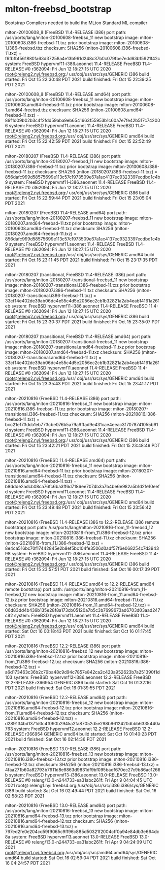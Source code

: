 # mlton-freebsd_bootstrap
Bootstrap Compilers needed to build the MLton Standard ML compiler

mlton-20100608_8 (FreeBSD 11.4-RELEASE i386)
port path: /usr/ports/lang/mlton-20100608-freebsd_11
new bootstrap image: mlton-20100608.i386-freebsd-11.txz
prior bootstrap image: mlton-20100608-1.i386-freebsd.tbz
checksum: SHA256 (mlton-20100608.i386-freebsd-11.txz) = f6fbfbf561880fa63d37258a4e13b961d248c37b0c079fbe7edd63b15921f42c
system: FreeBSD hypervmf11-i386.aeonnet 11.4-RELEASE FreeBSD 11.4-RELEASE #0 r362094: Fri Jun 12 18:27:15 UTC 2020     root@releng2.nyi.freebsd.org:/  usr/obj/usr/src/sys/GENERIC  i386
build started: Fri Oct 15 22:30:48 PDT 2021
build finished: Fri Oct 15 22:39:25 PDT 2021

mlton-20100608_8 (FreeBSD 11.4-RELEASE amd64)
port path: /usr/ports/lang/mlton-20100608-freebsd_11
new bootstrap image: mlton-20100608.amd64-freebsd-11.txz
prior bootstrap image: mlton-20100608-1.amd64-freebsd.tbz
checksum: SHA256 (mlton-20100608.amd64-freebsd-11.txz) = 89f1d09b02b3c4f2fdd59aba9eb6541663f55953b1c60a7e7fe42b517c742006
system: FreeBSD hypervmf11.aeonnet 11.4-RELEASE FreeBSD 11.4-RELEASE #0 r362094: Fri Jun 12 18:27:15 UTC 2020     root@releng2.nyi.freebsd.org:/usr/   obj/usr/src/sys/GENERIC  amd64
build started: Fri Oct 15 22:42:59 PDT 2021
build finished: Fri Oct 15 22:52:49 PDT 2021

mlton-20180207 (FreeBSD 11.4-RELEASE i386)
port path: /usr/ports/lang/mlton-20180207-freebsd_11
new bootstrap image: mlton-20180207.i386-freebsd-11.txz
prior bootstrap image: mlton-20100608.i386-freebsd-11.txz
checksum: SHA256 (mlton-20180207.i386-freebsd-11.txz) = 856dafc999d58575699e113c57c1973509e67a1ac4137ec9323397ecdbd1c4b9
system: FreeBSD hypervmf11-i386.aeonnet 11.4-RELEASE FreeBSD 11.4-RELEASE #0 r362094: Fri Jun 12 18:27:15 UTC 2020     root@releng2.nyi.freebsd.org:/  usr/obj/usr/src/sys/GENERIC  i386
build started: Fri Oct 15 22:59:44 PDT 2021
build finished: Fri Oct 15 23:05:04 PDT 2021

mlton-20180207 (FreeBSD 11.4-RELEASE amd64)
port path: /usr/ports/lang/mlton-20180207-freebsd_11
new bootstrap image: mlton-20180207.amd64-freebsd-11.txz
prior bootstrap image: mlton-20100608.amd64-freebsd-11.txz
checksum: SHA256 (mlton-20180207.amd64-freebsd-11.txz) = 856dafc999d58575699e113c57c1973509e67a1ac4137ec9323397ecdbd1c4b9
system: FreeBSD hypervmf11.aeonnet 11.4-RELEASE FreeBSD 11.4-RELEASE #0 r362094: Fri Jun 12 18:27:15 UTC 2020     root@releng2.nyi.freebsd.org:/usr/   obj/usr/src/sys/GENERIC  amd64
build started: Fri Oct 15 23:11:45 PDT 2021
build finished: Fri Oct 15 23:17:35 PDT 2021

mlton-20180207 (transitional, FreeBSD 11.4-RELEASE i386)
port path: /usr/ports/lang/mlton-20180207-transitional-freebsd_11
new bootstrap image: mlton-20180207-transitional.i386-freebsd-11.txz
prior bootstrap image: mlton-20180207.i386-freebsd-11.txz
checksum: SHA256 (mlton-20180207-transitional.i386-freebsd-11.txz) = 33cf14e402de39ab06dc4e55c4d5e2056ec2cb1b32821a2ab4eab14161a261eb
system: FreeBSD hypervmf11-i386.aeonnet 11.4-RELEASE FreeBSD 11.4-RELEASE #0 r362094: Fri Jun 12 18:27:15 UTC 2020     root@releng2.nyi.freebsd.org:/  usr/obj/usr/src/sys/GENERIC  i386
build started: Fri Oct 15 23:30:37 PDT 2021
build finished: Fri Oct 15 23:35:07 PDT 2021

mlton-20180207 (transitional, FreeBSD 11.4-RELEASE amd64)
port path: /usr/ports/lang/mlton-20180207-transitional-freebsd_11
new bootstrap image: mlton-20180207-transitional.amd64-freebsd-11.txz
prior bootstrap image: mlton-20180207.amd64-freebsd-11.txz
checksum: SHA256 (mlton-20180207-transitional.amd64-freebsd-11.txz) = 33cf14e402de39ab06dc4e55c4d5e2056ec2cb1b32821a2ab4eab14161a261eb
system: FreeBSD hypervmf11.aeonnet 11.4-RELEASE FreeBSD 11.4-RELEASE #0 r362094: Fri Jun 12 18:27:15 UTC 2020     root@releng2.nyi.freebsd.org:/usr/   obj/usr/src/sys/GENERIC  amd64
build started: Fri Oct 15 23:35:43 PDT 2021
build finished: Fri Oct 15 23:41:17 PDT 2021

mlton-20210816 (FreeBSD 11.4-RELEASE i386)
port path: /usr/ports/lang/mlton-20210816-freebsd_11
new bootstrap image: mlton-20210816.i386-freebsd-11.txz
prior bootstrap image: mlton-20180207-transitional.i386-freebsd-11.txz
checksum: SHA256 (mlton-20210816.i386-freebsd-11.txz) = bcc21ef73dcb1eb773cbe076b5a79a9ffad9e431cae4eeac317078741055b91d
system: FreeBSD hypervmf11-i386.aeonnet 11.4-RELEASE FreeBSD 11.4-RELEASE #0 r362094: Fri Jun 12 18:27:15 UTC 2020     root@releng2.nyi.freebsd.org:/  usr/obj/usr/src/sys/GENERIC  i386
build started: Fri Oct 15 23:42:21 PDT 2021
build finished: Fri Oct 15 23:48:49 PDT 2021

mlton-20210816 (FreeBSD 11.4-RELEASE amd64)
port path: /usr/ports/lang/mlton-20210816-freebsd_11
new bootstrap image: mlton-20210816.amd64-freebsd-11.txz
prior bootstrap image: mlton-20180207-transitional.amd64-freebsd-11.txz
checksum: SHA256 (mlton-20210816.amd64-freebsd-11.txz) = b8ddde2adcb08ca76fc6ba3ff6d7186ee7074b3a7b4be6e982a5b1d2fe10eefd
system: FreeBSD hypervmf11.aeonnet 11.4-RELEASE FreeBSD 11.4-RELEASE #0 r362094: Fri Jun 12 18:27:15 UTC 2020     root@releng2.nyi.freebsd.org:/usr/   obj/usr/src/sys/GENERIC  amd64
build started: Fri Oct 15 23:49:48 PDT 2021
build finished: Fri Oct 15 23:56:42 PDT 2021

mlton-20210816 (FreeBSD 11.4-RELEASE i386 to 12.2-RELEASE i386 remote bootstrap)
port path: /usr/ports/lang/mlton-20210816-from_11-freebsd_12
new bootstrap image: mlton-20210816-from_11.i386-freebsd-12.txz
prior bootstrap image: mlton-20210816.i386-freebsd-11.txz
checksum: SHA256 (mlton-20210816-from_11.i386-freebsd-12.txz) = 8e4ca516bc70f17442845e2b8ef5bc104fe3506d0adf57f6e068254c7d394398
system: FreeBSD hypervmf11-i386.aeonnet 11.4-RELEASE FreeBSD 11.4-RELEASE #0 r362094: Fri Jun 12 18:27:15 UTC 2020     root@releng2.nyi.freebsd.org:/  usr/obj/usr/src/sys/GENERIC  i386
build started: Fri Oct 15 23:57:51 PDT 2021
build finished: Sat Oct 16 00:17:39 PDT 2021

mlton-20210816 (FreeBSD 11.4-RELEASE amd64 to 12.2-RELEASE amd64 remote bootstrap)
port path: /usr/ports/lang/mlton-20210816-from_11-freebsd_12
new bootstrap image: mlton-20210816-from_11.amd64-freebsd-12.txz
prior bootstrap image: mlton-20210816.amd64-freebsd-11.txz
checksum: SHA256 (mlton-20210816-from_11.amd64-freebsd-12.txz) = 06d83dd4b436b135e28f8a173cb05120a7b5c3b7699673ad6703d03aad247c82
system: FreeBSD hypervmf11.aeonnet 11.4-RELEASE FreeBSD 11.4-RELEASE #0 r362094: Fri Jun 12 18:27:15 UTC 2020     root@releng2.nyi.freebsd.org:/usr/   obj/usr/src/sys/GENERIC  amd64
build started: Sat Oct 16 00:18:43 PDT 2021
build finished: Sat Oct 16 01:17:45 PDT 2021

mlton-20210816 (FreeBSD 12.2-RELEASE i386)
port path: /usr/ports/lang/mlton-20210816-freebsd_12
new bootstrap image: mlton-20210816.i386-freebsd-12.txz
prior bootstrap image: mlton-20210816-from_11.i386-freebsd-12.txz
checksum: SHA256 (mlton-20210816.i386-freebsd-12.txz) = a6d173463c36b2c79ba48c9d94c7857e842ca2c423a952623b7a251390f1d103
system: FreeBSD hypervmf12-i386.aeonnet 12.2-RELEASE FreeBSD 12.2-RELEASE r366954 GENERIC  i386
build started: Sat Oct 16 01:32:16 PDT 2021
build finished: Sat Oct 16 01:39:55 PDT 2021

mlton-20210816 (FreeBSD 12.2-RELEASE amd64)
port path: /usr/ports/lang/mlton-20210816-freebsd_12
new bootstrap image: mlton-20210816.amd64-freebsd-12.txz
prior bootstrap image: mlton-20210816-from_11.amd64-freebsd-12.txz
checksum: SHA256 (mlton-20210816.amd64-freebsd-12.txz) = d289134bd1371d0c4f090b2945a2fa87052d5e298b9612420dbbb6335440a763
system: FreeBSD hypervmf12.aeonnet 12.2-RELEASE FreeBSD 12.2-RELEASE r366954 GENERIC  amd64
build started: Sat Oct 16 01:40:23 PDT 2021
build finished: Sat Oct 16 02:14:36 PDT 2021

mlton-20210816 (FreeBSD 13.0-RELEASE i386)
port path: /usr/ports/lang/mlton-20210816-freebsd_13
new bootstrap image: mlton-20210816.i386-freebsd-13.txz
prior bootstrap image: mlton-20210816.i386-freebsd-12.txz
checksum: SHA256 (mlton-20210816.i386-freebsd-13.txz) = 4faa271b60a82793b7911d8e9863d9831df9bf095badf670ec27c9b86ac1266b
system: FreeBSD hypervmf13-i386.aeonnet 13.0-RELEASE FreeBSD 13.0-RELEASE #0 releng/13.0-n244733-ea31abc261f: Fri Apr  9 04:04:45 UTC 2021     root@   releng1.nyi.freebsd.org:/usr/obj/usr/src/i386.i386/sys/GENERIC  i386
build started: Sat Oct 16 02:49:44 PDT 2021
build finished: Sat Oct 16 02:58:23 PDT 2021

mlton-20210816 (FreeBSD 13.0-RELEASE amd64)
port path: /usr/ports/lang/mlton-20210816-freebsd_13
new bootstrap image: mlton-20210816.amd64-freebsd-13.txz
prior bootstrap image: mlton-20210816.amd64-freebsd-12.txz
checksum: SHA256 (mlton-20210816.amd64-freebsd-13.txz) = 767ed2fe0e204cd59f9065c9ff96c885d50321f2004cff0a94e84db3e664dc8a
system: FreeBSD hypervmf13.aeonnet 13.0-RELEASE FreeBSD 13.0-RELEASE #0 releng/13.0-n244733-ea31abc261f: Fri Apr  9 04:24:09 UTC 2021     root@releng1.nyi.freebsd.org:/usr/obj/usr/src/amd64.amd64/sys/GENERIC  amd64
build started: Sat Oct 16 02:59:04 PDT 2021
build finished: Sat Oct 16 04:24:57 PDT 2021
